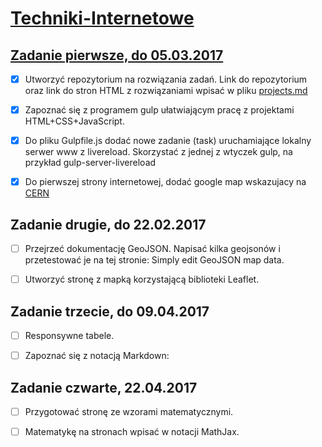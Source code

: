 # [Techniki-Internetowe](https://github.com/h5c3j/ti)

## [Zadanie pierwsze, do 05.03.2017](https://github.com/dexiefy/TiZad1)

+ [x] Utworzyć repozytorium na rozwiązania zadań. Link do repozytorium oraz link do stron HTML z rozwiązaniami wpisać w pliku [projects.md](https://github.com/h5c3j/ti/blob/master/projects.md)

+ [x] Zapoznać się z programem gulp ułatwiającym pracę z projektami HTML+CSS+JavaScript.

+ [x] Do pliku Gulpfile.js dodać nowe zadanie (task) uruchamiające lokalny serwer www z livereload. Skorzystać z jednej z wtyczek gulp, na przykład gulp-server-livereload

+ [x] Do pierwszej strony internetowej, dodać google map wskazujacy na [CERN](https://dexiefy.github.io/TiZad1/)

## Zadanie drugie, do 22.02.2017

+ [ ] Przejrzeć dokumentację GeoJSON. Napisać kilka geojsonów i przetestować je na tej stronie: Simply edit GeoJSON map data.

+ [ ] Utworzyć stronę z mapką korzystającą biblioteki Leaflet.

## Zadanie trzecie, do 09.04.2017
 
+ [ ] Responsywne tabele.

+ [ ] Zapoznać się z notacją Markdown:

## Zadanie czwarte, 22.04.2017

+ [ ] Przygotować stronę ze wzorami matematycznymi.

+ [ ] Matematykę na stronach wpisać w notacji MathJax.

